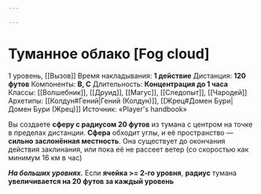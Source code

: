 ```yaml
---

---
```

# Туманное облако [Fog cloud]
1 уровень, [[Вызов]]
Время накладывания: **1 действие**
Дистанция: **120 футов**
Компоненты: **В, С**
Длительность: **Концентрация до 1 часа**
Классы: [[Волшебник]], [[Друид]], [[Магус]], [[Следопыт]], [[Чародей]]
Архетипы: [[Колдун#Гений|Гений (Колдун)]], [[Жрец#Домен Бури|Домен Бури (Жрец)]]
Источник: «Player's handbook»

Вы создаете **сферу с радиусом 20 футов** из тумана с центром на точке в пределах дистанции. **Сфера** обходит углы, и её пространство — **сильно заслонённая местность**. Она существует до окончания действия заклинания, или пока её не рассеет ветер (со скоростью как минимум 16 км в час)

**_На больших уровнях._** Если **ячейка >= 2-го уровня**, **радиус** тумана **увеличивается на 20 футов за каждый уровень**